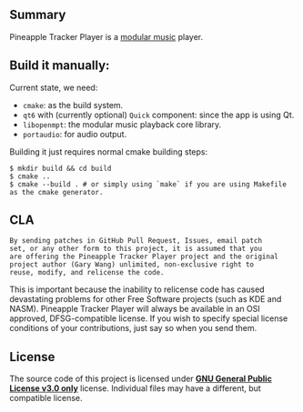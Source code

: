 ## Summary

Pineapple Tracker Player is a [modular music](https://en.wikipedia.org/wiki/Modular_music) player.

## Build it manually:

Current state, we need:

- `cmake`: as the build system.
- `qt6` with (currently optional) `Quick` component: since the app is using Qt.
- `libopenmpt`: the modular music playback core library.
- `portaudio`: for audio output.

Building it just requires normal cmake building steps:

``` shell
$ mkdir build && cd build
$ cmake ..
$ cmake --build . # or simply using `make` if you are using Makefile as the cmake generator.
```

## CLA

```
By sending patches in GitHub Pull Request, Issues, email patch 
set, or any other form to this project, it is assumed that you
are offering the Pineapple Tracker Player project and the original
project author (Gary Wang) unlimited, non-exclusive right to
reuse, modify, and relicense the code.
```

This is important because the inability to relicense code has caused devastating problems for other Free Software projects (such as KDE and NASM). Pineapple Tracker Player will always be available in an OSI approved, DFSG-compatible license. If you wish to specify special license conditions of your contributions, just say so when you send them.

## License

The source code of this project is licensed under [**GNU General Public License v3.0 only**](https://spdx.org/licenses/GPL-3.0-only.html) license. Individual files may have a different, but compatible license.
